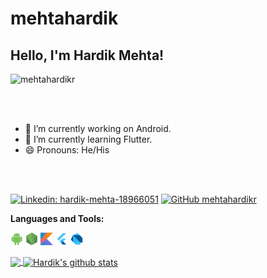 # mehtahardik

## Hello, I'm Hardik Mehta!

<p align="left"> <img src="https://komarev.com/ghpvc/?username=mehtahardikr&label=Views&color=blue&style=plastic" alt="mehtahardikr" /> </p>


<br/>
<br/>



- 🔭 I’m currently working on Android.
- 🌱 I’m currently learning Flutter.
- 😄 Pronouns: He/His

<br/>
<br/>


[![Linkedin: hardik-mehta-18966051](https://img.shields.io/badge/-mehtahardikr-blue?style=flat&logo=linkedin&labelColor=blue)](https://www.linkedin.com/in/hardik-mehta-18966051/)
[![GitHub mehtahardikr](https://img.shields.io/github/followers/mehtahardikr?label=follow&style=social)](https://github.com/mehtahardikr)



**Languages and Tools:**  

<code><img height="20" src="https://raw.githubusercontent.com/github/explore/80688e429a7d4ef2fca1e82350fe8e3517d3494d/topics/android/android.png"></code>
<code><img height="20" src="https://raw.githubusercontent.com/github/explore/80688e429a7d4ef2fca1e82350fe8e3517d3494d/topics/nodejs/nodejs.png"></code> 
<code><img height="20" src="https://raw.githubusercontent.com/github/explore/80688e429a7d4ef2fca1e82350fe8e3517d3494d/topics/kotlin/kotlin.png"></code> 
<code><img height="20" src="https://raw.githubusercontent.com/github/explore/80688e429a7d4ef2fca1e82350fe8e3517d3494d/topics/flutter/flutter.png"></code>
<code><img height="20" src="https://raw.githubusercontent.com/github/explore/80688e429a7d4ef2fca1e82350fe8e3517d3494d/topics/dart/dart.png"></code>
   

<a href="https://github.com/mehtahardikr">
  <img align="center" src="https://github-readme-stats.vercel.app/api/top-langs/?username=mehtahardikr&theme=dark&hide_langs_below=1" />
</a>
<a href="https://github.com/iampawan">
 <img align="center" src="https://github-readme-stats.vercel.app/api?username=mehtahardikr&show_icons=true&theme=dark&line_height=27" alt="Hardik's github stats"/>
</a>
